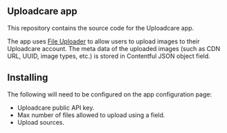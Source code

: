 ## Uploadcare app

This repository contains the source code for the Uploadcare app.

The app uses [File Uploader](https://uploadcare.com/products/file-uploader/) to allow users to upload images to their Uploadcare account. The meta data of the uploaded images (such as CDN URL, UUID, image types, etc.) is stored in Contentful JSON object field.

## Installing

The following will need to be configured on the app configuration page:

- Uploadcare public API key.
- Max number of files allowed to upload using a field.
- Upload sources.
